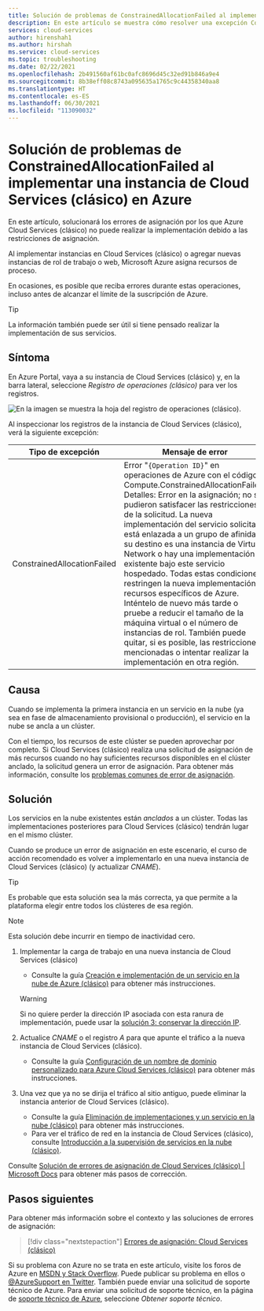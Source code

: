 ```yaml
---
title: Solución de problemas de ConstrainedAllocationFailed al implementar una instancia de Cloud Services (clásico) en Azure | Microsoft Docs
description: En este artículo se muestra cómo resolver una excepción ConstrainedAllocationFailed al implementar una instancia de Cloud Services (clásico) en Azure.
services: cloud-services
author: hirenshah1
ms.author: hirshah
ms.service: cloud-services
ms.topic: troubleshooting
ms.date: 02/22/2021
ms.openlocfilehash: 2b491560af61bc0afc8696d45c32ed91b846a9e4
ms.sourcegitcommit: 8b38eff08c8743a095635a1765c9c44358340aa8
ms.translationtype: HT
ms.contentlocale: es-ES
ms.lasthandoff: 06/30/2021
ms.locfileid: "113090032"
---
```

# <a name="troubleshoot-constrainedallocationfailed-when-deploying-a-cloud-service-classic-to-azure"></a>Solución de problemas de ConstrainedAllocationFailed al implementar una instancia de Cloud Services (clásico) en Azure

En este artículo, solucionará los errores de asignación por los que Azure Cloud Services (clásico) no puede realizar la implementación debido a las restricciones de asignación.

Al implementar instancias en Cloud Services (clásico) o agregar nuevas instancias de rol de trabajo o web, Microsoft Azure asigna recursos de proceso.

En ocasiones, es posible que reciba errores durante estas operaciones, incluso antes de alcanzar el límite de la suscripción de Azure.

> [!TIP]
> La información también puede ser útil si tiene pensado realizar la implementación de sus servicios.

## <a name="symptom"></a>Síntoma

En Azure Portal, vaya a su instancia de Cloud Services (clásico) y, en la barra lateral, seleccione *Registro de operaciones (clásico)* para ver los registros.

![En la imagen se muestra la hoja del registro de operaciones (clásico).](./media/cloud-services-troubleshoot-constrained-allocation-failed/cloud-services-troubleshoot-allocation-logs.png)

Al inspeccionar los registros de la instancia de Cloud Services (clásico), verá la siguiente excepción:

|Tipo de excepción  |Mensaje de error  |
|---------|---------|
|ConstrainedAllocationFailed     |Error "`{Operation ID}`" en operaciones de Azure con el código Compute.ConstrainedAllocationFailed. Detalles: Error en la asignación; no se pudieron satisfacer las restricciones de la solicitud. La nueva implementación del servicio solicitada está enlazada a un grupo de afinidad, su destino es una instancia de Virtual Network o hay una implementación existente bajo este servicio hospedado. Todas estas condiciones restringen la nueva implementación a recursos específicos de Azure. Inténtelo de nuevo más tarde o pruebe a reducir el tamaño de la máquina virtual o el número de instancias de rol. También puede quitar, si es posible, las restricciones mencionadas o intentar realizar la implementación en otra región.|

## <a name="cause"></a>Causa

Cuando se implementa la primera instancia en un servicio en la nube (ya sea en fase de almacenamiento provisional o producción), el servicio en la nube se ancla a un clúster.

Con el tiempo, los recursos de este clúster se pueden aprovechar por completo. Si Cloud Services (clásico) realiza una solicitud de asignación de más recursos cuando no hay suficientes recursos disponibles en el clúster anclado, la solicitud genera un error de asignación. Para obtener más información, consulte los [problemas comunes de error de asignación](cloud-services-allocation-failures.md#common-issues).

## <a name="solution"></a>Solución

Los servicios en la nube existentes están *anclados* a un clúster. Todas las implementaciones posteriores para Cloud Services (clásico) tendrán lugar en el mismo clúster.

Cuando se produce un error de asignación en este escenario, el curso de acción recomendado es volver a implementarlo en una nueva instancia de Cloud Services (clásico) (y actualizar *CNAME*).

> [!TIP]
> Es probable que esta solución sea la más correcta, ya que permite a la plataforma elegir entre todos los clústeres de esa región.

> [!NOTE]
> Esta solución debe incurrir en tiempo de inactividad cero.

1. Implementar la carga de trabajo en una nueva instancia de Cloud Services (clásico)
    - Consulte la guía [Creación e implementación de un servicio en la nube de Azure (clásico)](cloud-services-how-to-create-deploy-portal.md) para obtener más instrucciones.

    > [!WARNING]
    > Si no quiere perder la dirección IP asociada con esta ranura de implementación, puede usar la [solución 3: conservar la dirección IP](cloud-services-allocation-failures.md#solutions).

1. Actualice *CNAME* o el registro *A* para que apunte el tráfico a la nueva instancia de Cloud Services (clásico).
    - Consulte la guía [Configuración de un nombre de dominio personalizado para Azure Cloud Services (clásico)](cloud-services-custom-domain-name-portal.md#understand-cname-and-a-records) para obtener más instrucciones.

1. Una vez que ya no se dirija el tráfico al sitio antiguo, puede eliminar la instancia anterior de Cloud Services (clásico).
    - Consulte la guía [Eliminación de implementaciones y un servicio en la nube (clásico)](cloud-services-how-to-manage-portal.md#delete-deployments-and-a-cloud-service) para obtener más instrucciones.
    - Para ver el tráfico de red en la instancia de Cloud Services (clásico), consulte [Introducción a la supervisión de servicios en la nube (clásico)](cloud-services-how-to-monitor.md).

Consulte [Solución de errores de asignación de Cloud Services (clásico) | Microsoft Docs](cloud-services-allocation-failures.md#common-issues) para obtener más pasos de corrección.

## <a name="next-steps"></a>Pasos siguientes

Para obtener más información sobre el contexto y las soluciones de errores de asignación:

> [!div class="nextstepaction"]
> [Errores de asignación: Cloud Services (clásico)](cloud-services-allocation-failures.md)

Si su problema con Azure no se trata en este artículo, visite los foros de Azure en [MSDN y Stack Overflow](https://azure.microsoft.com/support/forums/). Puede publicar su problema en ellos o [@AzureSupport en Twitter](https://twitter.com/AzureSupport). También puede enviar una solicitud de soporte técnico de Azure. Para enviar una solicitud de soporte técnico, en la página de [soporte técnico de Azure](https://azure.microsoft.com/support/options/), seleccione *Obtener soporte técnico*.